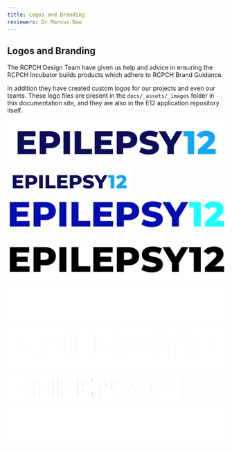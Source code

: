 ```yaml
---
title: Logos and Branding
reviewers: Dr Marcus Baw
---
```


## Logos and Branding

The RCPCH Design Team have given us help and advice in ensuring the RCPCH Incubator builds products which adhere to RCPCH Brand Guidance.

In addition they have created custom logos for our projects and even our teams. These logo files are present in the `docs/_assets/_images` folder in this documentation site, and they are also in the E12 application repository itself.

![EP12_ID_COLOUR_Digital_full_screen.png](../_assets/_images/EP12_ID_COLOUR_Digital_full_screen.png)
![EP12_ID_COLOUR_Digital-Small.png](../_assets/_images/EP12_ID_COLOUR_Digital-Small.png)
![EP12_ID_COLOUR_Print.jpg](../_assets/_images/EP12_ID_COLOUR_Print.jpg)
![EP12_ID_MONO_BLACK.jpg](../_assets/_images/EP12_ID_MONO_BLACK.jpg)
![EP12_ID_MONO_WHITE_Print.png](../_assets/_images/EP12_ID_MONO_WHITE_Print.png)
![EP12_ID_MONO_WHITE_Digital_full_Screen.png](../_assets/_images/EP12_ID_MONO_WHITE_Digital_full_Screen.png)
![EP12_ID_MONO_WHITE_Digital_Small.png](../_assets/_images/EP12_ID_MONO_WHITE_Digital_Small.png)
![EP12_ID_MONO_WHITE_Print.png](../_assets/_images/EP12_ID_MONO_WHITE_Print.png)